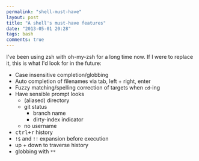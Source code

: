 ```yaml
---
permalink: "shell-must-have"
layout: post
title: "A shell's must-have features"
date: "2013-05-01 20:28"
tags: bash
comments: true
---
```


I've been using zsh with oh-my-zsh for a long time now. If I were to replace it,
this is what I'd look for in the future:

  - Case insensitive completion/globbing
  - Auto completion of filenames via tab, left + right, enter
  - Fuzzy matching/spelling correction of targets when `cd`-ing
  - Have sensible prompt looks
    - (aliased) directory
    - git status
      - branch name
      - dirty-index indicator
    - no username
  - <kbd>ctrl+r</kbd> history
  - `!$` and `!!` expansion before execution
  - up + down to traverse history
  - globbing with `**`
